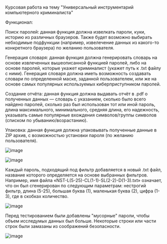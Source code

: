 Курсовая работа на тему "Универсальный инструментарий компьютерного криминалиста"

Функционал:

Поиск паролей: данная функция должна извелкать пароли, куки, историю из различных браузеров. Также будет возможно выбирать небходимые подфункции (например, извелечение данных из какого-то конкретного браузера) по желанию пользователя. 

Генерация словаря: данная функция должна генерировать словарь на основе извлеченных вышеописанной функцией паролей, либо на основе паролей, которые укажет криминалист (укажет путь к .txt файлу с ними). Генерация словаря должна иметь возможность создавать словари по определенной маске, заданной пользователем, или же на основе самых популярных используемых киберприступником паролей. 

Создание отчёта: данная функция должна выдавать отчёт в .pdf о полученных данных — словарь с указанием, сколько было всего найдено паролей, сколько раз был использован тот или иной пароль, длина максимального, минимального, средняя длина, его надежность, указывать самые популярные вхождения символов/группы символов (списком по убыванию/возрастанию).

Упаковка: данная функция должна упаковывать полученные данные в ZIP архив, с возможностью установки пароля (по желанию пользователя).

![image](https://github.com/user-attachments/assets/ba5a8bf5-7c53-40b0-b5a7-89ad81de3f29)

![image](https://github.com/user-attachments/assets/31c9dac3-2e82-4f91-a3c1-c258fa7f119d)

Каждый пароль, подходящий под фильтр добавляется в новый .txt файл, название которого определяется на основе выбранных фильтров. Например, имя файла «NST-L(5-25)-CL(1-1)-SL(2-2)-D(1-3).txt» означает, что он был сгенерирован по следующим параметрам: нестрогий фильтр, длина (5-25), большая буква (1), маленькая буква (2), цифра (1-3), где в скобках количество.

![image](https://github.com/user-attachments/assets/ca232eed-9bb6-4c0a-a634-5f60c741f887)

Перед тестированием были добавлены "мусорные" пароли, чтобы объем исследумых данных был больше. Некоторые строки или части строк были замазаны из соображений безопасности. 

![image](https://github.com/user-attachments/assets/e743d228-c480-4f41-88ab-73b32d3faf0b)

